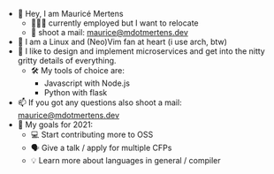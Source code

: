 - 👋 Hey, I am Mauricé Mertens
  - 👨🏻‍💼 currently employed but I want to relocate
  - 📨 shoot a mail: maurice@mdotmertens.dev
- 🐧 I am a Linux and (Neo)Vim fan at heart (i use arch, btw)
- 📔 I like to design and implement microservices and get into the nitty gritty details of everything.
  - 🛠 My tools of choice are:
    - Javascript with Node.js
    - Python with flask
- 📫 If you got any questions also shoot a mail: maurice@mdotmertens.dev
- 🏅 My goals for 2021:
  - 💻 Start contributing more to OSS
  - 🗣 Give a talk / apply for multiple CFPs 
  - 💡 Learn more about languages in general / compiler
<!---
MdotMertens/MdotMertens is a ✨ special ✨ repository because its `README.md` (this file) appears on your GitHub profile.
You can click the Preview link to take a look at your changes.
--->
